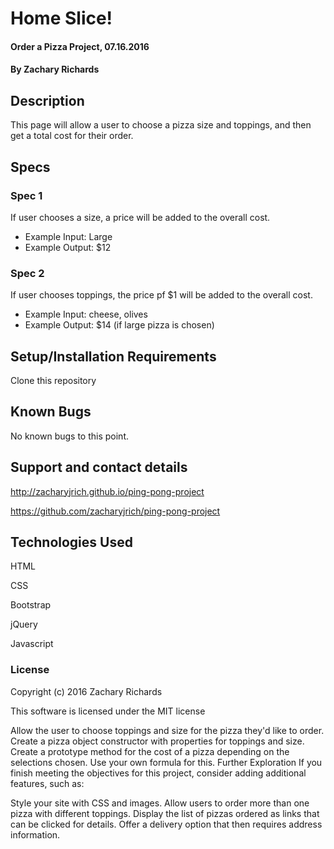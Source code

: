 # Home Slice!

#### Order a Pizza Project, 07.16.2016

#### By Zachary Richards

## Description

This page will allow a user to choose a pizza size and toppings, and then get a total cost for their order.

## Specs

### Spec 1
If user chooses a size, a price will be added to the overall cost.
* Example Input: Large
* Example Output: $12

### Spec 2
If user chooses toppings, the price pf $1 will be added to the overall cost.
* Example Input: cheese, olives
* Example Output: $14 (if large pizza is chosen)

## Setup/Installation Requirements

Clone this repository

## Known Bugs

No known bugs to this point.

## Support and contact details

http://zacharyjrich.github.io/ping-pong-project

https://github.com/zacharyjrich/ping-pong-project

## Technologies Used

HTML

CSS

Bootstrap

jQuery

Javascript

### License

Copyright (c) 2016 Zachary Richards

This software is licensed under the MIT license


Allow the user to choose toppings and size for the pizza they'd like to order.
Create a pizza object constructor with properties for toppings and size.
Create a prototype method for the cost of a pizza depending on the selections chosen. Use your own formula for this.
Further Exploration
If you finish meeting the objectives for this project, consider adding additional features, such as:

Style your site with CSS and images.
Allow users to order more than one pizza with different toppings.
Display the list of pizzas ordered as links that can be clicked for details.
Offer a delivery option that then requires address information.
